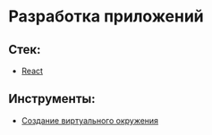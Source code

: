 # Разработка приложений
## Стек:
- [React](stack/React.md)
## Инструменты:
- [Создание виртуального окружения](4.info/development/venv.md)

